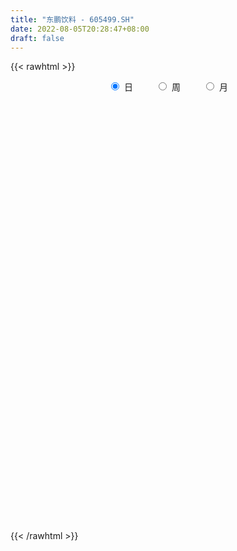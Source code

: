 ```yaml
---
title: "东鹏饮料 - 605499.SH"
date: 2022-08-05T20:28:47+08:00
draft: false
---
```

{{< rawhtml >}}
    <div style="text-align: center">
        <label style="padding: 1rem;"><input style="margin-right: .5rem" type="radio" name="period" value="D" checked onclick="period_change(this)">日</label>
        <label style="padding: 1rem;"><input style="margin-right: .5rem" type="radio" name="period" value="W" onclick="period_change(this)">周</label>
        <label style="padding: 1rem;"><input style="margin-right: .5rem" type="radio" name="period" value="M" onclick="period_change(this)">月</label>
    </div>
    <div id="chart" style="height: 700px;"></div> 
    <script type="text/javascript">
        const D_v = [4228.92,1345.36,1275.48,1192.55,2872.02,3867.73,6501.35,3388.84,3955.91,22448.26,9608.05,8270.97,61361.64,292614.0,131907.81,60398.54,57966.77,48091.01,54284.12,43832.11,43518.9,44168.89,56664.81,55558.1,33534.41,32894.46,36335.57,47396.16,50708.41,46998.1,36004.22,37914.03,42333.0,30399.24,44207.21,23287.06,41318.62,22136.38,64266.78,50888.49,33775.26,44211.19,38319.91,28732.72,41040.5,31182.28,33371.12,36269.06,25634.33,17767.62,12355.51,28001.16,37045.61,26762.88,23127.35,24639.07,18979.16,15943.88,11004.3,16000.34,13918.34,11404.25,15041.78,11407.38,17155.22,15421.3,32386.04,16709.2,18702.79,15693.2,12487.81,21282.42,11693.49,19024.04,14930.67,7856.69,9042.8,6059.96,10033.86,14664.0,13940.39,7722.67,7135.15,23075.56,29563.66,19195.37,14548.64,14844.54,15479.95,11621.9,16060.6,23765.22,18455.98,17930.99,19483.41,9878.71,12881.46,11514.93,21241.32,19604.06,12956.39,11160.08,40980.67,15344.71,9925.23,11463.13,11342.12,24703.98,12012.19,10102.69,14368.13,11894.0,11280.4,8467.36,12252.19,10756.28,7376.42,10398.56,9289.68,10851.13,8153.78,28071.95,19794.52,10644.69,11159.64,9833.64,8454.02,10041.03,10510.22,7221.51,8718.64,16982.73,23198.72,16854.29,14693.79,9582.15,7579.18,18818.83,11304.15,9125.65,7048.87,5482.47,8964.78,5607.43,10880.82,5585.71,6469.14,5823.08,7625.14,6506.12,12799.05,6306.5,4159.61,8002.53,4535.16,5624.64,9161.87,17766.13,11589.85,18949.79,20774.9,14544.72,8124.9,6661.2,9036.64,11038.54,7552.56,9189.19,7883.9,8092.03,9348.93,8387.89,8358.09,8523.85,10521.19,30010.57,25078.21,9078.74,19494.6,8074.42,6475.41,9125.39,7301.77,10953.78,11986.43,7829.3,18788.19,10213.63,8807.25,13916.83,10449.28,7964.17,7807.54,10897.59,8729.03,9199.26,8893.35,6807.88,6795.86,5735.8,6722.31,7589.21,13463.74,10782.35,6226.07,11589.18,7343.73,7748.44,6440.92,5213.22,7828.42,11852.6,13709.21,9351.01,12855.56,10061.8,7131.15,6675.68,10364.61,7164.09,6181.82,8982.61,8267.34,8811.02,8518.61,10386.68,13261.89,16266.84,6578.15,8952.39,15320.39,23305.79,12793.38,8192.53,7262.38,12100.36,5412.12,10119.88,6416.47,15461.78,8372.9,10959.27,15419.75,7947.25,10269.63,8206.88,5832.88,7548.64,10606.56,6178.86,6846.31,5576.26,7269.36,7771.11,9379.18,11052.03,6535.15,7858.08,9921.89,6590.17,5585.41,6503.83,13489.3,18857.54,25998.81,19167.47,11127.75,8306.32,7561.22,11332.69,8074.65,10507.05,4287.2,4665.26,4410.51,4170.06,12006.14,5204.01,7213.95,9591.94,9232.53,8785.1,5014.79,9598.6,11562.9,7421.92,14261.63,10663.7,8257.93,6734.86,4329.28,4312.43]
const D_histogram = [0.0,0.425025641,1.1359576887,2.0328199176,3.0462636819,4.1295067669,5.2522044742,6.3970919692,7.5565952756,8.7302163639,9.9225243779,11.1416205306,12.3986104864,13.7064526733,14.3452066335,15.3063405139,14.3267839288,12.7768641289,10.51059426,6.9482271689,3.9773574676,2.1071930151,2.0029557028,0.326124581,-1.177082168,-2.8084312761,-3.1645887899,-3.4888513749,-2.2607994384,-3.0763210671,-4.1688783924,-5.7001527997,-6.4494961148,-6.894713065,-7.5754868166,-7.6208755822,-7.937499246,-8.6389656528,-9.5111421709,-10.455464737,-10.9415429256,-11.7779378207,-12.0395226277,-11.3667968993,-9.4356107667,-8.4233649397,-7.0030664019,-5.0204642846,-3.705180458,-2.9592843864,-2.6204947715,-1.1804081583,0.7680205418,1.2559642123,0.8198462262,0.0182670708,-0.1707622684,-0.7702995584,-1.1159565732,-1.5485807821,-1.9852552264,-1.8597075563,-1.5091953446,-1.0007055525,-1.6064966153,-2.0035299436,-2.8046574634,-3.0276318487,-2.7713625767,-2.4605082901,-2.0763508955,-0.7324690893,-0.0415618684,1.0993115857,1.3207578333,1.5882063524,1.6103012588,1.6243945068,1.0144672528,0.8280345208,1.185512699,1.3531971211,1.2904924338,2.4060321005,2.6989478421,2.9321083945,2.5371037545,2.7090793426,3.2767587367,3.2307063058,2.6373997389,2.6208994712,2.6672603752,2.2677939538,1.1336891718,0.3030947525,-0.4877824551,-1.0969612207,-1.3478604549,-1.9999781187,-2.2987656032,-2.3086033963,-2.5042507899,-2.6446810879,-2.8385831142,-2.6958159565,-2.2150973529,-1.0864124425,-0.4972662355,-0.0628920854,-0.1629681439,-0.4800905611,-0.4483898273,-0.3544084336,0.0578408069,0.5112617502,0.5909442884,0.391922088,0.224949541,0.3549777318,0.4810163541,1.303312444,1.4840009695,1.4583717349,1.7398734784,1.3699942654,0.999311553,0.9050172816,1.0857556535,0.9285139427,0.5853429387,0.7134586232,0.9946084272,0.8166888955,1.0362426242,0.9218001552,0.5272469676,-0.2039967527,-0.8847499754,-1.3927693841,-1.6318907536,-1.5821947032,-1.5808542629,-1.4678050333,-1.143729958,-0.8121742881,-0.6235620774,-0.4513235874,-0.1307840943,-0.1160653384,-0.3516102149,-0.6128037673,-0.7792580158,-0.5854592403,-0.5895005353,-0.6151568027,-0.9387933923,-1.73769415,-1.999216525,-1.0243325493,-0.2218161005,0.4630088791,0.7760979328,0.8597065859,0.4797942914,0.1530100377,-0.139008999,-0.5825132059,-0.6822118558,-0.8244818812,-0.4384566036,-0.3104345544,-0.5900819306,-0.5399905498,0.0268097698,1.4646112088,1.6439995731,1.6526448548,2.2839549022,2.3208232962,2.2886768731,1.7872691762,1.3464387045,1.1857025896,1.16412813,0.8306711395,0.034607069,-0.4507153044,-1.0657992811,-1.1684996912,-1.4525423464,-1.4134023099,-1.3868698593,-1.8648854716,-2.3369101386,-2.3290237232,-2.003956262,-1.6680575933,-1.4323504455,-1.3291597242,-1.2227011834,-1.1903786994,-1.4370771932,-1.5993075989,-1.6587930903,-1.2838585,-0.9379931169,-0.4674347256,-0.3220383423,-0.3018194648,-0.4319072057,-0.4837508322,0.0948175885,0.4687168848,1.0638072698,1.2520980268,1.5096476257,1.4260756134,1.3921164504,1.1198267525,0.9083505914,0.2136820056,-0.3918110162,-0.6247879568,-0.5946875642,-0.2576045047,0.0403786746,-0.2117611292,-0.3495598361,-0.3023722599,0.5418256545,1.3282673644,1.699850082,1.8237918298,1.8833330792,2.0444289293,2.1099302078,2.0868503655,1.9944922958,2.0223809061,2.0187345146,1.6775679113,1.6596633153,1.6717739771,1.9286342155,1.8468727191,1.6435674384,1.6237103932,1.7678676304,1.6152281579,1.0868767412,0.7841308429,0.4409531324,0.2355609167,-0.1278723904,-0.072603616,-0.0882077892,-0.0502118639,0.2294623124,0.0857508492,0.0701044845,0.1787832798,1.1640228123,1.383973845,2.081515339,2.3867888151,2.1158758898,1.7644247558,1.1101381665,0.7407033223,0.2656286559,0.2023833628,-0.2980463496,-0.900716029,-1.2089899758,-1.2953194958,-1.5241547348,-1.5619967145,-1.5179799852,-1.129218549,-0.9761437226,-0.8202390273,-0.7154508106,-0.7371850093,-0.9381479094,-1.021794794,-1.3538574567,-1.0846734875,-0.9569909065,-0.7214851692,-0.5401418907,-0.4948337796]
const D_fast = [0.0,0.5312820513,1.5262035211,2.9312707294,4.7062804142,6.821900191,9.2576490168,12.001809504,15.0504616293,18.4066368087,22.0795759172,26.0840772025,30.4407197799,35.1751751351,39.4002307537,44.1879497625,46.7900891596,48.434385392,48.7957640881,46.9704537892,44.9939234548,43.6505572561,44.0470588695,42.4517588929,40.6542816019,38.3208246748,37.1735199635,35.9770445348,36.6398966117,35.0552947162,32.9205177928,29.9642051856,27.6024878417,25.4335926254,22.8589471696,20.9083395085,18.6073410332,15.7461332132,12.4961711523,8.937982402,5.716518482,1.9356391317,-1.3358263323,-3.5047998287,-3.9325163877,-5.0261117956,-5.3565798583,-4.6290938121,-4.2401051,-4.234030125,-4.550364203,-3.4053796294,-1.2649457938,-0.4630110703,-0.6941674998,-1.4911798876,-1.7228997938,-2.5150119734,-3.1396581315,-3.9594275359,-4.8924157869,-5.2317950058,-5.2585816303,-5.0002682263,-6.0076834429,-6.9055992571,-8.4078911427,-9.3877734903,-9.8243448624,-10.1286176484,-10.2635479776,-9.1027834438,-8.42226669,-7.0065653394,-6.4549296335,-5.7904295263,-5.3657593052,-4.9455674305,-5.3018778713,-5.2813019731,-4.6274456202,-4.1214619178,-3.8615434966,-2.1444958048,-1.1768431027,-0.2106554517,0.028615847,0.8778612708,2.264730349,3.0263544946,3.0923978623,3.7311224625,4.4442984603,4.6117805273,3.7610980383,3.0062773071,2.0934544857,1.2100354149,0.622171067,-0.5299411265,-1.4034200118,-1.9904086539,-2.812118745,-3.613719315,-4.5172671198,-5.0484539513,-5.1215096859,-4.2644278861,-3.799598238,-3.3809471093,-3.5217652038,-3.9589102613,-4.0393069842,-4.0339276989,-3.6072182567,-3.0259818759,-2.7985632656,-2.8996049439,-3.0103401057,-2.7915674819,-2.5452747712,-1.3971505702,-0.8454618023,-0.5064981032,0.2099720098,0.1825913632,0.0617365391,0.1936965881,0.6458738734,0.7207606482,0.5239253789,0.8304057191,1.36020763,1.3864603221,1.8650747069,1.9810822767,1.718340831,0.9360979225,0.034157206,-0.8220545487,-1.4691486066,-1.815001232,-2.2088743575,-2.4627763862,-2.4246338004,-2.2961217026,-2.2634000111,-2.203992418,-1.9161489485,-1.9304465271,-2.2538939574,-2.6682884516,-3.0295572041,-2.9821232386,-3.1335396675,-3.3129851355,-3.8713200733,-5.1046443684,-5.8659708747,-5.1471700363,-4.4001076126,-3.5995304133,-3.0924168763,-2.7938815767,-3.0538452984,-3.3423770427,-3.6691483291,-4.2582808375,-4.5285324513,-4.876922947,-4.6005118203,-4.5500984097,-4.9772662686,-5.0621725253,-4.4886697631,-2.684715522,-2.0943272645,-1.6725207691,-0.4702219961,0.146852222,0.6868750171,0.6322846142,0.5280638187,0.6637533513,0.9332109241,0.8074217184,0.0200094153,-0.5779917843,-1.4595255812,-1.8543509141,-2.501529156,-2.8157396969,-3.1359247111,-4.0801616913,-5.136413893,-5.7107834084,-5.8867050127,-5.9678207423,-6.0902012059,-6.3193004157,-6.5185171708,-6.7837893615,-7.3897571536,-7.951814459,-8.425998223,-8.3720282578,-8.2606611539,-7.906961444,-7.8420746462,-7.8973106349,-8.1353751772,-8.3081565118,-7.705883694,-7.2148051764,-6.353762974,-5.8524477103,-5.2174862051,-4.944539314,-4.6304693644,-4.6228023741,-4.6071908874,-5.2484389717,-5.9518847476,-6.3410586774,-6.4596301759,-6.1869482425,-5.8788703946,-6.1839504807,-6.4091391467,-6.4375446354,-5.4578903074,-4.3393817563,-3.5428365182,-2.962946813,-2.4325722939,-1.7603692114,-1.1673853809,-0.6687526319,-0.2624876276,0.2709962092,0.7720334464,0.8502588209,1.2472700537,1.6773242098,2.4163430021,2.7962996855,3.0038862644,3.3899568175,3.9760809623,4.2272485292,3.9706162978,3.8639031103,3.6309636829,3.4844616964,3.0890602916,3.126178162,3.0885220416,3.1139650008,3.4510047553,3.3287310044,3.3306107608,3.483985376,4.7602306117,5.3261751055,6.5440954343,7.4460661142,7.7041221613,7.7937772163,7.4170251687,7.232766155,6.8240986525,6.8114492001,6.2365079004,5.4086592137,4.798137773,4.387978379,3.7781044563,3.349763298,3.0142850309,3.1207418299,3.0297807256,2.9806256642,2.9065511782,2.7005207271,2.2650208497,1.9259252666,1.2553982397,1.253413837,1.1418486915,1.1969831365,1.2432909423,1.1648906085]
const D_slow = [0.0,0.1062564103,0.3902458324,0.8984508118,1.6600167323,2.692393424,4.0054445426,5.6047175349,7.4938663538,9.6764204447,12.1570515392,14.9424566719,18.0421092935,21.4687224618,25.0550241202,28.8816092487,32.4633052309,35.6575212631,38.2851698281,40.0222266203,41.0165659872,41.543364241,42.0441031667,42.1256343119,41.8313637699,41.1292559509,40.3381087534,39.4658959097,38.9006960501,38.1316157833,37.0893961852,35.6643579853,34.0519839566,32.3283056903,30.4344339862,28.5292150906,26.5448402792,24.385098866,22.0073133232,19.393447139,16.6580614076,13.7135769524,10.7036962955,7.8619970706,5.503094379,3.397253144,1.6464865436,0.3913704724,-0.5349246421,-1.2747457387,-1.9298694315,-2.2249714711,-2.0329663356,-1.7189752826,-1.514013726,-1.5094469583,-1.5521375254,-1.744712415,-2.0237015583,-2.4108467538,-2.9071605604,-3.3720874495,-3.7493862857,-3.9995626738,-4.4011868276,-4.9020693135,-5.6032336794,-6.3601416415,-7.0529822857,-7.6681093583,-8.1871970821,-8.3703143545,-8.3807048216,-8.1058769251,-7.7756874668,-7.3786358787,-6.976060564,-6.5699619373,-6.3163451241,-6.1093364939,-5.8129583191,-5.4746590389,-5.1520359304,-4.5505279053,-3.8757909448,-3.1427638462,-2.5084879075,-1.8312180719,-1.0120283877,-0.2043518112,0.4549981235,1.1102229913,1.7770380851,2.3439865735,2.6274088665,2.7031825546,2.5812369408,2.3069966356,1.9700315219,1.4700369922,0.8953455914,0.3181947424,-0.3078679551,-0.9690382271,-1.6786840056,-2.3526379948,-2.906412333,-3.1780154436,-3.3023320025,-3.3180550239,-3.3587970599,-3.4788197001,-3.5909171569,-3.6795192653,-3.6650590636,-3.5372436261,-3.389507554,-3.291527032,-3.2352896467,-3.1465452137,-3.0262911252,-2.7004630142,-2.3294627718,-1.9648698381,-1.5299014685,-1.1874029022,-0.9375750139,-0.7113206935,-0.4398817801,-0.2077532945,-0.0614175598,0.116947096,0.3655992028,0.5697714267,0.8288320827,1.0592821215,1.1910938634,1.1400946752,0.9189071814,0.5707148354,0.162742147,-0.2328065288,-0.6280200946,-0.9949713529,-1.2809038424,-1.4839474144,-1.6398379338,-1.7526688306,-1.7853648542,-1.8143811888,-1.9022837425,-2.0554846843,-2.2502991883,-2.3966639984,-2.5440391322,-2.6978283328,-2.9325266809,-3.3669502184,-3.8667543497,-4.122837487,-4.1782915121,-4.0625392923,-3.8685148091,-3.6535881627,-3.5336395898,-3.4953870804,-3.5301393301,-3.6757676316,-3.8463205955,-4.0524410658,-4.1620552167,-4.2396638553,-4.387184338,-4.5221819754,-4.515479533,-4.1493267308,-3.7383268375,-3.3251656238,-2.7541768983,-2.1739710742,-1.601801856,-1.1549845619,-0.8183748858,-0.5219492384,-0.2309172059,-0.023249421,-0.0145976538,-0.1272764799,-0.3937263001,-0.6858512229,-1.0489868095,-1.402337387,-1.7490548518,-2.2152762197,-2.7995037544,-3.3817596852,-3.8827487507,-4.299763149,-4.6578507604,-4.9901406914,-5.2958159873,-5.5934106622,-5.9526799604,-6.3525068602,-6.7672051327,-7.0881697578,-7.322668037,-7.4395267184,-7.5200363039,-7.5954911701,-7.7034679716,-7.8244056796,-7.8007012825,-7.6835220613,-7.4175702438,-7.1045457371,-6.7271338307,-6.3706149274,-6.0225858148,-5.7426291266,-5.5155414788,-5.4621209774,-5.5600737314,-5.7162707206,-5.8649426117,-5.9293437378,-5.9192490692,-5.9721893515,-6.0595793105,-6.1351723755,-5.9997159619,-5.6676491208,-5.2426866003,-4.7867386428,-4.315905373,-3.8047981407,-3.2773155887,-2.7556029974,-2.2569799234,-1.7513846969,-1.2467010682,-0.8273090904,-0.4123932616,0.0055502327,0.4877087866,0.9494269664,1.360318826,1.7662464243,2.2082133319,2.6120203713,2.8837395566,3.0797722674,3.1900105505,3.2489007796,3.216932682,3.198781778,3.1767298307,3.1641768648,3.2215424429,3.2429801552,3.2605062763,3.3052020962,3.5962077993,3.9422012606,4.4625800953,5.0592772991,5.5882462715,6.0293524605,6.3068870021,6.4920628327,6.5584699967,6.6090658374,6.53455425,6.3093752427,6.0071277488,5.6832978748,5.3022591911,4.9117600125,4.5322650162,4.2499603789,4.0059244483,3.8008646914,3.6220019888,3.4377057365,3.2031687591,2.9477200606,2.6092556964,2.3380873245,2.0988395979,1.9184683056,1.783432833,1.6597243881]
const D_data = [['2021-05-27', 55.52, 66.63, 55.52, 66.63],['2021-05-28', 73.29, 73.29, 73.29, 73.29],['2021-05-31', 80.62, 80.62, 80.62, 80.62],['2021-06-01', 88.68, 88.68, 88.68, 88.68],['2021-06-02', 97.55, 97.55, 97.55, 97.55],['2021-06-03', 107.31, 107.31, 107.31, 107.31],['2021-06-04', 118.04, 118.04, 118.04, 118.04],['2021-06-07', 129.84, 129.84, 129.84, 129.84],['2021-06-08', 142.82, 142.82, 142.82, 142.82],['2021-06-09', 157.1, 157.1, 157.1, 157.1],['2021-06-10', 172.81, 172.81, 172.81, 172.81],['2021-06-11', 190.09, 190.09, 190.09, 190.09],['2021-06-15', 209.1, 209.1, 209.1, 209.1],['2021-06-16', 209.0, 230.01, 204.0, 230.01],['2021-06-17', 215.0, 241.5, 210.01, 245.45],['2021-06-18', 265.62, 265.65, 254.45, 265.65],['2021-06-21', 260.22, 257.56, 246.0, 264.77],['2021-06-22', 255.05, 259.3, 252.0, 269.99],['2021-06-23', 249.0, 254.6, 241.2, 258.19],['2021-06-24', 252.0, 235.14, 235.0, 252.5],['2021-06-25', 235.14, 235.0, 231.55, 243.16],['2021-06-28', 230.0, 244.0, 226.0, 245.0],['2021-06-29', 242.06, 268.4, 240.0, 268.4],['2021-06-30', 261.0, 250.8, 245.0, 270.0],['2021-07-01', 247.0, 250.0, 240.01, 258.8],['2021-07-02', 249.0, 244.21, 237.0, 257.49],['2021-07-05', 244.0, 258.22, 237.18, 263.0],['2021-07-06', 257.3, 259.8, 256.1, 276.0],['2021-07-07', 262.19, 285.0, 262.19, 285.7],['2021-07-08', 276.3, 263.86, 262.8, 279.45],['2021-07-09', 260.0, 257.67, 248.0, 262.37],['2021-07-12', 255.0, 246.28, 244.41, 255.84],['2021-07-13', 247.5, 249.99, 245.18, 260.01],['2021-07-14', 246.0, 249.94, 239.91, 255.02],['2021-07-15', 239.98, 242.6, 235.0, 245.3],['2021-07-16', 241.25, 246.7, 238.01, 249.88],['2021-07-19', 244.98, 240.0, 222.2, 249.15],['2021-07-20', 234.0, 229.39, 228.28, 236.6],['2021-07-21', 229.5, 219.0, 214.14, 232.35],['2021-07-22', 217.84, 208.1, 204.23, 218.0],['2021-07-23', 205.21, 203.94, 198.88, 210.06],['2021-07-26', 201.31, 189.0, 183.55, 203.0],['2021-07-27', 189.15, 185.4, 185.23, 197.91],['2021-07-28', 182.88, 190.15, 177.0, 191.0],['2021-07-29', 193.0, 205.59, 192.3, 205.8],['2021-07-30', 202.0, 195.52, 190.0, 202.0],['2021-08-02', 191.26, 201.4, 185.0, 207.0],['2021-08-03', 197.0, 213.0, 196.05, 217.88],['2021-08-04', 212.0, 210.07, 206.0, 221.0],['2021-08-05', 203.0, 205.72, 200.2, 209.88],['2021-08-06', 200.95, 201.09, 200.05, 205.41],['2021-08-09', 198.52, 217.9, 198.0, 220.0],['2021-08-10', 215.0, 233.0, 214.0, 235.0],['2021-08-11', 228.62, 221.85, 221.08, 235.0],['2021-08-12', 220.0, 211.01, 209.0, 226.58],['2021-08-13', 209.21, 203.19, 198.9, 214.58],['2021-08-16', 201.0, 207.9, 200.0, 214.98],['2021-08-17', 208.5, 200.0, 196.58, 210.0],['2021-08-18', 199.97, 199.59, 197.8, 204.24],['2021-08-19', 198.59, 195.0, 191.26, 198.83],['2021-08-20', 194.39, 190.79, 185.01, 197.02],['2021-08-23', 192.49, 195.0, 190.01, 197.88],['2021-08-24', 193.0, 197.25, 191.0, 199.08],['2021-08-25', 197.26, 200.0, 194.86, 202.0],['2021-08-26', 198.0, 184.12, 184.0, 198.0],['2021-08-27', 184.12, 181.9, 178.48, 187.95],['2021-08-30', 181.86, 170.9, 166.96, 181.86],['2021-08-31', 169.0, 172.17, 168.34, 174.94],['2021-09-01', 170.88, 174.98, 166.11, 179.99],['2021-09-02', 173.37, 174.05, 170.0, 177.23],['2021-09-03', 172.0, 173.9, 170.0, 178.0],['2021-09-06', 173.0, 188.31, 170.2, 189.97],['2021-09-07', 185.21, 184.14, 182.5, 187.95],['2021-09-08', 186.0, 194.0, 183.5, 195.0],['2021-09-09', 192.0, 186.01, 180.55, 193.97],['2021-09-10', 182.79, 188.0, 182.0, 189.16],['2021-09-13', 186.27, 185.97, 180.1, 191.5],['2021-09-14', 185.49, 186.3, 185.0, 190.0],['2021-09-15', 183.62, 177.0, 176.0, 184.43],['2021-09-16', 175.55, 180.0, 170.96, 185.0],['2021-09-17', 178.97, 187.24, 175.0, 188.0],['2021-09-22', 183.0, 186.5, 179.71, 187.1],['2021-09-23', 185.0, 184.2, 184.01, 191.0],['2021-09-24', 183.96, 202.62, 181.3, 202.62],['2021-09-27', 202.96, 197.58, 196.1, 220.66],['2021-09-28', 197.42, 200.02, 186.1, 204.96],['2021-09-29', 198.0, 193.5, 189.77, 199.98],['2021-09-30', 193.6, 201.8, 191.95, 204.0],['2021-10-08', 201.8, 210.97, 199.8, 213.0],['2021-10-11', 209.0, 207.22, 205.88, 216.48],['2021-10-12', 207.28, 201.0, 193.28, 207.96],['2021-10-13', 205.01, 208.8, 201.3, 213.61],['2021-10-14', 206.51, 212.0, 205.11, 214.99],['2021-10-15', 209.2, 207.73, 203.2, 210.2],['2021-10-18', 205.0, 196.08, 195.0, 205.05],['2021-10-19', 193.9, 195.51, 191.81, 197.8],['2021-10-20', 195.5, 191.91, 188.01, 196.3],['2021-10-21', 191.0, 190.1, 188.66, 194.97],['2021-10-22', 190.0, 191.58, 179.5, 191.58],['2021-10-25', 189.9, 183.0, 182.59, 190.59],['2021-10-26', 182.88, 183.29, 180.5, 187.5],['2021-10-27', 183.28, 184.31, 178.0, 184.5],['2021-10-28', 179.98, 179.49, 165.88, 180.48],['2021-10-29', 174.7, 177.11, 171.41, 180.83],['2021-11-01', 174.16, 173.14, 171.16, 176.68],['2021-11-02', 172.5, 174.71, 171.5, 177.8],['2021-11-03', 176.7, 178.29, 175.01, 180.0],['2021-11-04', 179.28, 189.02, 176.01, 191.0],['2021-11-05', 186.02, 185.82, 185.52, 191.22],['2021-11-08', 188.0, 185.96, 184.13, 190.0],['2021-11-09', 185.98, 179.6, 177.68, 187.0],['2021-11-10', 177.97, 175.0, 171.68, 179.97],['2021-11-11', 173.76, 177.72, 172.0, 181.49],['2021-11-12', 178.5, 178.0, 177.0, 183.0],['2021-11-15', 176.0, 182.72, 175.11, 186.22],['2021-11-16', 182.85, 185.3, 182.02, 186.19],['2021-11-17', 184.0, 182.01, 180.31, 185.0],['2021-11-18', 181.4, 178.11, 176.2, 181.99],['2021-11-19', 178.04, 177.3, 176.0, 182.91],['2021-11-22', 176.5, 180.7, 175.0, 182.0],['2021-11-23', 180.0, 181.24, 178.0, 183.98],['2021-11-24', 182.08, 192.85, 180.88, 199.35],['2021-11-25', 193.5, 188.29, 188.0, 205.65],['2021-11-26', 188.29, 187.0, 184.56, 189.98],['2021-11-29', 183.02, 192.58, 183.0, 193.0],['2021-11-30', 191.45, 185.23, 184.6, 192.39],['2021-12-01', 185.05, 184.01, 183.5, 186.99],['2021-12-02', 184.01, 186.86, 183.0, 189.49],['2021-12-03', 186.7, 191.26, 185.13, 192.32],['2021-12-06', 191.2, 187.85, 187.07, 193.6],['2021-12-07', 189.49, 184.75, 183.0, 190.14],['2021-12-08', 183.4, 190.6, 179.31, 190.6],['2021-12-09', 189.13, 194.35, 188.35, 201.0],['2021-12-10', 193.96, 189.67, 189.67, 198.0],['2021-12-13', 194.16, 195.61, 192.01, 198.99],['2021-12-14', 195.43, 192.63, 192.41, 197.0],['2021-12-15', 193.2, 188.48, 188.02, 193.5],['2021-12-16', 188.0, 181.5, 180.2, 188.98],['2021-12-17', 181.46, 178.01, 178.01, 181.46],['2021-12-20', 177.0, 176.14, 175.0, 179.88],['2021-12-21', 176.14, 176.32, 174.0, 178.8],['2021-12-22', 177.0, 178.13, 176.5, 179.44],['2021-12-23', 178.13, 176.33, 174.22, 179.94],['2021-12-24', 176.68, 176.7, 175.09, 177.83],['2021-12-27', 176.7, 179.32, 174.63, 179.46],['2021-12-28', 179.27, 180.21, 178.0, 181.0],['2021-12-29', 180.19, 179.03, 177.31, 181.21],['2021-12-30', 179.03, 179.13, 176.7, 180.4],['2021-12-31', 179.0, 181.84, 177.51, 181.88],['2022-01-04', 181.45, 178.56, 176.8, 181.46],['2022-01-05', 178.76, 174.37, 169.4, 178.8],['2022-01-06', 173.4, 172.03, 171.25, 173.8],['2022-01-07', 172.85, 171.19, 170.66, 173.0],['2022-01-10', 171.5, 174.9, 168.0, 175.32],['2022-01-11', 174.3, 172.11, 170.08, 175.8],['2022-01-12', 172.11, 170.9, 170.2, 174.12],['2022-01-13', 171.68, 165.19, 165.0, 171.68],['2022-01-14', 164.83, 154.66, 152.5, 164.83],['2022-01-17', 154.04, 156.5, 149.1, 158.2],['2022-01-18', 158.25, 172.15, 158.25, 172.15],['2022-01-19', 175.92, 173.72, 169.0, 175.92],['2022-01-20', 175.24, 175.79, 171.0, 179.61],['2022-01-21', 176.63, 173.77, 172.0, 177.5],['2022-01-24', 173.5, 172.09, 169.8, 174.88],['2022-01-25', 170.81, 165.5, 165.13, 172.08],['2022-01-26', 165.82, 164.0, 159.88, 169.81],['2022-01-27', 164.67, 162.26, 162.01, 165.99],['2022-01-28', 162.9, 157.56, 157.1, 163.64],['2022-02-07', 160.29, 159.35, 158.18, 162.88],['2022-02-08', 159.35, 156.99, 153.81, 162.85],['2022-02-09', 156.85, 163.18, 155.64, 164.66],['2022-02-10', 162.0, 160.44, 156.64, 163.79],['2022-02-11', 159.79, 153.94, 152.95, 161.0],['2022-02-14', 152.0, 156.36, 151.01, 157.77],['2022-02-15', 157.3, 163.66, 155.01, 164.25],['2022-02-16', 165.3, 180.0, 165.3, 180.03],['2022-02-17', 178.46, 169.3, 168.06, 180.88],['2022-02-18', 168.96, 168.49, 165.0, 169.62],['2022-02-21', 168.5, 179.18, 168.5, 182.0],['2022-02-22', 179.18, 175.04, 173.52, 179.97],['2022-02-23', 175.58, 175.77, 172.2, 176.13],['2022-02-24', 174.99, 169.88, 166.6, 174.99],['2022-02-25', 169.58, 169.2, 168.51, 173.99],['2022-02-28', 169.49, 172.0, 165.3, 174.28],['2022-03-01', 172.0, 174.14, 169.64, 174.99],['2022-03-02', 171.93, 170.05, 169.8, 174.14],['2022-03-03', 170.05, 161.53, 158.99, 171.39],['2022-03-04', 160.0, 161.77, 157.0, 164.5],['2022-03-07', 161.45, 156.51, 155.6, 161.45],['2022-03-08', 157.39, 160.01, 153.0, 161.88],['2022-03-09', 162.0, 155.51, 153.0, 162.0],['2022-03-10', 160.0, 157.57, 156.02, 160.9],['2022-03-11', 156.0, 156.24, 152.1, 156.66],['2022-03-14', 153.0, 147.1, 146.8, 154.0],['2022-03-15', 146.0, 142.55, 138.14, 149.5],['2022-03-16', 144.0, 144.99, 136.15, 145.88],['2022-03-17', 145.01, 147.61, 145.0, 150.64],['2022-03-18', 147.63, 147.48, 144.0, 147.63],['2022-03-21', 147.49, 145.89, 144.45, 148.48],['2022-03-22', 144.97, 143.35, 142.9, 145.68],['2022-03-23', 144.45, 142.2, 142.0, 144.5],['2022-03-24', 141.0, 139.9, 137.51, 141.1],['2022-03-25', 140.65, 133.94, 132.0, 140.65],['2022-03-28', 133.5, 131.79, 127.23, 133.9],['2022-03-29', 131.7, 130.23, 129.75, 133.76],['2022-03-30', 131.47, 134.36, 130.0, 136.16],['2022-03-31', 133.0, 134.03, 131.0, 135.5],['2022-04-01', 133.83, 136.19, 132.03, 137.02],['2022-04-06', 133.0, 132.4, 131.13, 134.17],['2022-04-07', 132.48, 129.95, 129.7, 134.48],['2022-04-08', 129.0, 126.38, 125.56, 130.99],['2022-04-11', 124.9, 125.39, 123.0, 127.5],['2022-04-12', 124.3, 133.45, 124.3, 136.08],['2022-04-13', 132.45, 132.59, 130.6, 134.96],['2022-04-14', 133.59, 137.53, 133.07, 141.0],['2022-04-15', 136.98, 134.45, 133.64, 138.8],['2022-04-18', 133.45, 136.65, 126.07, 136.9],['2022-04-19', 136.68, 133.09, 132.56, 138.0],['2022-04-20', 133.09, 133.64, 131.0, 136.49],['2022-04-21', 131.25, 129.99, 129.24, 136.54],['2022-04-22', 127.52, 129.45, 127.16, 131.0],['2022-04-25', 127.06, 120.6, 119.07, 127.06],['2022-04-26', 120.65, 117.33, 117.03, 124.38],['2022-04-27', 115.06, 118.51, 113.5, 118.6],['2022-04-28', 118.5, 119.94, 116.9, 122.05],['2022-04-29', 119.0, 123.6, 117.5, 125.5],['2022-05-05', 122.0, 123.9, 119.02, 124.5],['2022-05-06', 119.86, 116.21, 114.8, 120.49],['2022-05-09', 114.81, 115.5, 113.0, 116.88],['2022-05-10', 113.58, 116.44, 111.35, 118.37],['2022-05-11', 116.15, 128.08, 116.15, 128.08],['2022-05-12', 130.0, 131.7, 127.38, 135.0],['2022-05-13', 131.0, 130.08, 128.01, 133.35],['2022-05-16', 130.21, 129.02, 128.08, 131.12],['2022-05-17', 128.34, 129.55, 127.21, 131.0],['2022-05-18', 128.08, 132.42, 127.62, 133.78],['2022-05-19', 131.1, 133.0, 129.6, 133.0],['2022-05-20', 132.11, 133.26, 132.01, 138.32],['2022-05-23', 132.3, 133.36, 131.01, 134.1],['2022-05-24', 133.19, 136.02, 133.0, 141.99],['2022-05-25', 136.09, 137.1, 134.36, 137.98],['2022-05-26', 137.6, 133.27, 130.83, 138.0],['2022-05-27', 131.12, 137.6, 131.12, 141.9],['2022-05-30', 137.62, 139.27, 136.67, 140.52],['2022-05-31', 138.38, 144.55, 137.38, 145.0],['2022-06-01', 144.0, 142.4, 140.7, 146.0],['2022-06-02', 142.48, 141.67, 139.52, 143.2],['2022-06-06', 141.67, 144.9, 140.28, 145.03],['2022-06-07', 145.0, 148.94, 143.92, 151.79],['2022-06-08', 148.46, 146.9, 146.51, 150.6],['2022-06-09', 146.62, 141.82, 141.78, 148.0],['2022-06-10', 141.25, 143.57, 140.59, 143.8],['2022-06-13', 141.12, 142.25, 140.5, 144.4],['2022-06-14', 141.22, 143.22, 138.1, 143.49],['2022-06-15', 143.02, 140.2, 139.85, 144.98],['2022-06-16', 139.12, 144.99, 139.12, 148.7],['2022-06-17', 143.8, 144.6, 141.39, 145.9],['2022-06-20', 144.01, 145.73, 143.22, 148.55],['2022-06-21', 148.9, 150.15, 146.13, 153.0],['2022-06-22', 150.16, 145.8, 145.8, 150.16],['2022-06-23', 145.76, 147.5, 143.3, 148.0],['2022-06-24', 147.58, 149.88, 146.0, 150.88],['2022-06-27', 152.0, 164.87, 151.24, 164.87],['2022-06-28', 160.1, 160.11, 155.59, 164.5],['2022-06-29', 159.0, 170.58, 157.88, 174.49],['2022-06-30', 170.04, 170.86, 168.0, 174.43],['2022-07-01', 172.0, 166.3, 161.38, 173.0],['2022-07-04', 165.13, 165.99, 162.0, 167.52],['2022-07-05', 165.58, 161.5, 160.08, 165.98],['2022-07-06', 161.48, 163.95, 159.89, 164.5],['2022-07-07', 163.63, 161.67, 158.0, 163.66],['2022-07-08', 161.66, 166.5, 160.62, 168.0],['2022-07-11', 165.99, 160.39, 159.0, 165.99],['2022-07-12', 159.5, 156.55, 156.5, 161.4],['2022-07-13', 156.42, 157.8, 154.4, 158.11],['2022-07-14', 157.4, 159.34, 156.41, 160.89],['2022-07-15', 158.88, 156.35, 155.75, 162.0],['2022-07-18', 156.35, 157.51, 153.01, 158.63],['2022-07-19', 156.58, 157.99, 154.73, 158.0],['2022-07-20', 158.35, 163.05, 157.88, 164.2],['2022-07-21', 162.0, 161.31, 158.95, 163.78],['2022-07-22', 160.62, 162.02, 156.5, 162.38],['2022-07-25', 162.02, 162.0, 160.6, 164.93],['2022-07-26', 163.5, 160.56, 159.2, 165.63],['2022-07-27', 160.18, 157.51, 156.5, 160.56],['2022-07-28', 157.52, 157.86, 156.88, 159.92],['2022-07-29', 156.13, 153.06, 150.0, 157.8],['2022-08-01', 152.86, 159.8, 151.54, 162.0],['2022-08-02', 158.89, 158.6, 156.12, 161.0],['2022-08-03', 158.94, 160.55, 158.55, 164.65],['2022-08-04', 163.36, 160.76, 158.6, 163.36],['2022-08-05', 161.71, 159.5, 158.88, 164.5]]
const W_v = [5574.28,15709.13,47672.03,546281.99,247692.91,222820.67,217442.46,178140.54,212385.53,183486.6,125397.64,139576.07,75846.02,70429.93,95979.04,74787.31,53741.01,37933.38,78152.21,15479.95,87834.69,74999.83,100045.91,69446.65,56112.58,50073.13,77516.07,49998.55,72975.89,61978.1,36229.2,36383.89,29771.28,45090.33,73984.16,43478.13,42070.84,83212.56,50471.59,59771.33,48945.07,44527.11,40306.92,43689.77,19482.56,57830.18,37517.35,44966.26,29528.73,66950.1,43087.27,56630.17,32256.64,36756.63,42006.83,36459.38,88640.87,45781.93,29539.17,40027.53,47859.84,34298.2]
const W_histogram = [0.0,2.8558404558,9.087671691,17.3121130098,19.5368130401,20.3836127442,20.5471472732,18.6679550452,13.5356200435,8.7939718161,5.4185294015,2.8425473735,-0.0291460035,-2.7115801836,-5.0717947728,-5.6843919994,-6.1048777664,-5.3389778883,-4.8913017523,-4.0178632882,-3.7061720174,-4.5783513003,-6.0291879677,-6.2736254314,-6.789708552,-6.979143092,-6.2742995758,-5.3787566541,-4.7717069381,-5.0090699131,-5.0913219402,-4.6488135589,-4.8976778656,-5.9309203656,-5.1136523364,-5.4217475362,-5.6032260999,-4.5234925656,-3.5827836507,-3.2898360845,-3.2894978147,-3.671212739,-4.5690620733,-4.7252529826,-5.167270192,-4.6124294334,-4.2854472886,-4.1629010659,-4.2637065029,-3.1327386631,-1.964077081,-0.7545479437,0.4016796676,1.3244877133,1.9940776319,2.736534489,4.1904337754,4.9693622373,4.6125603434,4.5616912936,3.7611922244,3.5070225706]
const W_fast = [0.0,3.5698005698,12.0735497277,24.6260192989,31.7349225892,37.6776254795,42.9779468268,45.7657433601,44.0173133693,41.4741580959,39.4533480316,37.588002847,34.7090229691,31.3486937431,27.7205304608,25.6868352343,23.7401300257,23.1712854318,22.3961361296,22.2651087717,21.6502570381,19.6334899302,16.6753562709,14.8625124492,12.6490021907,10.7147818777,9.8510505,9.4019042582,8.8160272396,7.3263967864,5.9713142742,5.2516192658,3.7783354927,1.2623629013,0.8012178464,-0.8623142375,-2.4445993262,-2.4957389333,-2.4507259311,-2.9802373859,-3.8022735698,-5.1017916789,-7.1419065316,-8.4794106864,-10.2132454438,-10.8115120435,-11.5558917209,-12.4740707647,-13.6408028274,-13.2930196534,-12.6153773415,-11.5944851902,-10.337837662,-9.083907688,-7.9157983614,-6.4892078821,-3.9877001518,-1.9664311305,-1.1700929386,-0.0805391651,0.0592598218,0.6818458107]
const W_slow = [0.0,0.713960114,2.9858780367,7.3139062891,12.1981095492,17.2940127352,22.4307995535,27.0977883148,30.4816933257,32.6801862798,34.0348186301,34.7454554735,34.7381689726,34.0602739267,32.7923252335,31.3712272337,29.8450077921,28.51026332,27.2874378819,26.2829720599,25.3564290555,24.2118412305,22.7045442385,21.1361378807,19.4387107427,17.6939249697,16.1253500758,14.7806609122,13.5877341777,12.3354666994,11.0626362144,9.9004328247,8.6760133583,7.1932832669,5.9148701828,4.5594332987,3.1586267737,2.0277536323,1.1320577197,0.3095986985,-0.5127757551,-1.4305789399,-2.5728444582,-3.7541577039,-5.0459752519,-6.1990826102,-7.2704444323,-8.3111696988,-9.3770963245,-10.1602809903,-10.6513002606,-10.8399372465,-10.7395173296,-10.4083954013,-9.9098759933,-9.2257423711,-8.1781339272,-6.9357933679,-5.782653282,-4.6422304586,-3.7019324025,-2.8251767599]
const W_data = [['2021-05-28', 55.52, 73.29, 55.52, 73.29],['2021-06-04', 80.62, 118.04, 80.62, 118.04],['2021-06-11', 129.84, 190.09, 129.84, 190.09],['2021-06-18', 209.1, 265.65, 204.0, 265.65],['2021-06-25', 260.22, 235.0, 231.55, 269.99],['2021-07-02', 230.0, 244.21, 226.0, 270.0],['2021-07-09', 244.0, 257.67, 237.18, 285.7],['2021-07-16', 255.0, 246.7, 235.0, 260.01],['2021-07-23', 244.98, 203.94, 198.88, 249.15],['2021-07-30', 201.31, 195.52, 177.0, 205.8],['2021-08-06', 191.26, 201.09, 185.0, 221.0],['2021-08-13', 198.52, 203.19, 198.0, 235.0],['2021-08-20', 201.0, 190.79, 185.01, 214.98],['2021-08-27', 192.49, 181.9, 178.48, 202.0],['2021-09-03', 181.86, 173.9, 166.11, 181.86],['2021-09-10', 173.0, 188.0, 170.2, 195.0],['2021-09-17', 186.27, 187.24, 170.96, 191.5],['2021-09-24', 183.0, 202.62, 179.71, 202.62],['2021-09-30', 202.96, 201.8, 186.1, 220.66],['2021-10-08', 201.8, 210.97, 199.8, 213.0],['2021-10-15', 209.0, 207.73, 193.28, 216.48],['2021-10-22', 205.0, 191.58, 179.5, 205.05],['2021-10-29', 189.9, 177.11, 165.88, 190.59],['2021-11-05', 174.16, 185.82, 171.16, 191.22],['2021-11-12', 188.0, 178.0, 171.68, 190.0],['2021-11-19', 176.0, 177.3, 175.11, 186.22],['2021-11-26', 176.5, 187.0, 175.0, 205.65],['2021-12-03', 183.02, 191.26, 183.0, 193.0],['2021-12-10', 191.2, 189.67, 179.31, 201.0],['2021-12-17', 194.16, 178.01, 178.01, 198.99],['2021-12-24', 177.0, 176.7, 174.0, 179.94],['2021-12-31', 176.7, 181.84, 174.63, 181.88],['2022-01-07', 181.45, 171.19, 169.4, 181.46],['2022-01-14', 171.5, 154.66, 152.5, 175.8],['2022-01-21', 154.04, 173.77, 149.1, 179.61],['2022-01-28', 173.5, 157.56, 157.1, 174.88],['2022-02-11', 160.29, 153.94, 152.95, 164.66],['2022-02-18', 152.0, 168.49, 151.01, 180.88],['2022-02-25', 168.5, 169.2, 166.6, 182.0],['2022-03-04', 169.49, 161.77, 157.0, 174.99],['2022-03-11', 161.45, 156.24, 152.1, 162.0],['2022-03-18', 153.0, 147.48, 136.15, 154.0],['2022-03-25', 147.49, 133.94, 132.0, 148.48],['2022-04-01', 133.5, 136.19, 127.23, 137.02],['2022-04-08', 133.0, 126.38, 125.56, 134.48],['2022-04-15', 124.9, 134.45, 123.0, 141.0],['2022-04-22', 133.45, 129.45, 126.07, 138.0],['2022-04-29', 127.06, 123.6, 113.5, 127.06],['2022-05-06', 122.0, 116.21, 114.8, 124.5],['2022-05-13', 114.81, 130.08, 111.35, 135.0],['2022-05-20', 130.21, 133.26, 127.21, 138.32],['2022-05-27', 132.3, 137.6, 130.83, 141.99],['2022-06-02', 137.62, 141.67, 136.67, 146.0],['2022-06-10', 141.67, 143.57, 140.28, 151.79],['2022-06-17', 141.12, 144.6, 138.1, 148.7],['2022-06-24', 144.01, 149.88, 143.22, 153.0],['2022-07-01', 152.0, 166.3, 151.24, 174.49],['2022-07-08', 165.13, 166.5, 158.0, 168.0],['2022-07-15', 165.99, 156.35, 154.4, 165.99],['2022-07-22', 156.35, 162.02, 153.01, 164.2],['2022-07-29', 162.02, 153.06, 150.0, 165.63],['2022-08-05', 152.86, 159.5, 151.54, 164.65]]
const M_v = [6849.76,1012472.38,857884.0000000001,460344.9,291497.71,278360.38,274141.71,236572.35,192323.9,186708.77,218537.98,167544.79,214413.15,206775.72,174336.22,34298.2]
const M_histogram = [0.0,10.8604900285,13.5457162328,12.972906037,13.7395413532,11.8076361844,10.3525573388,8.5144847496,5.180156674,3.5420089523,-0.2998880891,-3.5634319519,-4.2826748121,-3.0176714356,-3.3834137939,-3.1974515118]
const M_fast = [0.0,13.5756125356,19.6472677982,22.3176841116,26.5192047661,27.5392086434,28.6722691325,28.9628177307,26.9235288236,26.17088334,22.2540142762,18.0996124255,16.3097008623,16.8202863799,15.6086905731,14.9952899773]
const M_slow = [0.0,2.7151225071,6.1015515653,9.3447780746,12.7796634129,15.731572459,18.3197117937,20.4483329811,21.7433721496,22.6288743877,22.5539023654,21.6630443774,20.5923756744,19.8379578155,18.992104367,18.1927414891]
const M_data = [['2021-05-31', 55.52, 80.62, 55.52, 80.62],['2021-06-30', 88.68, 250.8, 88.68, 270.0],['2021-07-30', 247.0, 195.52, 177.0, 285.7],['2021-08-31', 191.26, 172.17, 166.96, 235.0],['2021-09-30', 170.88, 201.8, 166.11, 220.66],['2021-10-29', 201.8, 177.11, 165.88, 216.48],['2021-11-30', 174.16, 185.23, 171.16, 205.65],['2021-12-31', 185.05, 181.84, 174.0, 201.0],['2022-01-28', 181.45, 157.56, 149.1, 181.46],['2022-02-28', 160.29, 172.0, 151.01, 182.0],['2022-03-31', 172.0, 134.03, 127.23, 174.99],['2022-04-29', 133.83, 123.6, 113.5, 141.0],['2022-05-31', 122.0, 144.55, 111.35, 145.0],['2022-06-30', 144.0, 170.86, 138.1, 174.49],['2022-07-29', 172.0, 153.06, 150.0, 173.0],['2022-08-31', 152.86, 159.5, 151.54, 164.65]]
        const D_a = [null,null,null,null,null,null,null,null,null,null,null,null,null,null,null,null,null,null,null,null,null,null,null,null,null,null,null,null,285.7,null,null,null,null,null,null,null,null,null,null,null,null,null,null,177.0,null,null,null,null,null,null,null,null,235.0,null,null,null,null,null,null,null,null,null,null,null,null,null,null,null,166.11,null,null,null,null,195.0,null,null,null,null,null,170.96,null,null,null,null,220.66,null,null,null,null,null,null,null,null,null,null,null,null,null,null,null,null,null,165.88,null,null,null,null,null,191.22,null,null,null,null,null,null,null,null,null,null,175.0,null,null,null,null,null,null,null,null,null,null,null,null,201.0,null,null,null,null,null,null,null,174.0,null,null,null,null,null,null,null,181.88,null,null,null,null,null,null,null,null,null,149.1,null,null,null,null,null,null,null,null,null,null,null,null,null,null,null,null,null,null,null,182.0,null,null,null,null,null,null,null,null,null,null,null,null,null,null,null,null,null,null,null,null,null,null,null,null,null,null,null,null,null,null,null,null,123.0,null,null,null,null,null,138.0,null,null,null,null,null,null,null,null,null,null,null,111.35,null,null,null,null,null,null,null,null,null,null,null,null,null,null,null,null,null,null,151.79,null,null,null,null,138.1,null,null,null,null,null,null,null,null,null,null,174.49,null,null,null,null,null,null,null,null,null,null,null,null,153.01,null,null,null,null,null,165.63,null,null,null,null,null,null,null,null]
const W_a = [null,null,null,null,null,null,285.7,null,null,null,null,null,null,null,166.11,null,null,null,220.66,null,null,null,null,null,null,null,null,null,null,null,null,null,null,null,null,null,null,null,null,null,null,null,null,null,null,null,null,null,null,111.35,null,null,null,null,null,null,174.49,null,null,null,null,null]
const M_a = [null,null,285.7,null,null,null,null,null,null,null,null,null,111.35,null,null,null]
        const D_b = [[{ coord: ['2021-07-07', 235.0] }, { coord: ['2022-02-21', 177.0] }],[{ coord: ['2022-04-11', 138.0] }, { coord: ['2022-06-07', 123.0] }]]
const W_b = [[{ coord: ['2021-07-09', 220.66] }, { coord: ['2022-05-13', 166.11] }]]
const M_b = []
    </script>
{{< /rawhtml >}}